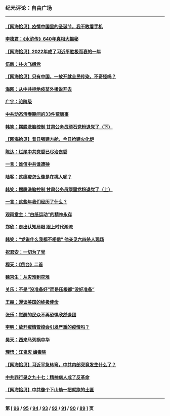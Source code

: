 ### 纪元评论：自由广场
---
#### [【网海拾贝】疫情中国里的圣诞节，我不敢看手机](../../pages/nsc993/n13892784.md) 
#### [李德君：《水浒传》640年真相大揭秘](../../pages/nsc993/n13892685.md) 
#### [【网海拾贝】2022年成了习近平胜极而衰的一年](../../pages/nsc993/n13892137.md) 
#### [伍新：扑火飞蛾党](../../pages/nsc993/n13892091.md) 
#### [【网海拾贝】只有中国，一放开就全民传染，不奇怪吗？](../../pages/nsc993/n13891517.md) 
#### [海网：从中共拒绝疫苗外援说开去](../../pages/nsc993/n13891298.md) 
#### [广宇：论阶级](../../pages/nsc993/n13891286.md) 
#### [中共动态清零期间的33件荒唐事](../../pages/nsc993/n13891284.md) 
#### [韩笑：摆脱洗脑控制 甘肃公务员顽石党粉退党了（下）](../../pages/nsc993/n13891281.md) 
#### [【网海拾贝】昔日强建方舱，今日抢建火化炉](../../pages/nsc993/n13891015.md) 
#### [陈达：烂尾中共党委已尽治丧委](../../pages/nsc993/n13890847.md) 
#### [一言：谁信中共谁遭殃](../../pages/nsc993/n13890822.md) 
#### [陆客：这瘟疫怎么像是在挑人呢？](../../pages/nsc993/n13890706.md) 
#### [韩笑：摆脱洗脑控制 甘肃公务员顽固党粉退党了（上）](../../pages/nsc993/n13890297.md) 
#### [一言：这些年我们经历了什么？](../../pages/nsc993/n13890281.md) 
#### [观雨堂主：“白纸运动”的精神永存](../../pages/nsc993/n13889442.md) 
#### [郑欣：走出认知局限 跟上时代潮流](../../pages/nsc993/n13887826.md) 
#### [韩笑：“党说什么我都不相信” 他亲见六四杀人现场](../../pages/nsc993/n13887514.md) 
#### [祝君安：一切为了党](../../pages/nsc993/n13887500.md) 
#### [程天：《倒台》二首](../../pages/nsc993/n13887498.md) 
#### [魏京生：从灾难到灾难](../../pages/nsc993/n13887004.md) 
#### [关乐：不是“没准备好”而是压根都“没好准备”](../../pages/nsc993/n13886699.md) 
#### [王赫：漫谈美国的终极使命](../../pages/nsc993/n13886043.md) 
#### [张乐：觉醒的民众不再恐惧欣然退团](../../pages/nsc993/n13886032.md) 
#### [李明：放开疫情管控会引发严重的疫情吗？](../../pages/nsc993/n13886008.md) 
#### [昊天：西来马列祸中华](../../pages/nsc993/n13886007.md) 
#### [理悟：江鬼灭 蟾毒除](../../pages/nsc993/n13885990.md) 
#### [【网海拾贝】习近平急转弯，中共内部究竟发生什么了？](../../pages/nsc993/n13885590.md) 
#### [中共罪行录之九十七：精神病人成了反革命](../../pages/nsc993/n13885233.md) 
#### [【网海拾贝】中共像个下山劫一把就跑的土匪](../../pages/nsc993/n13884609.md) 

---
#### 第 [ [96](./96.md) / [95](./95.md) / [94](./94.md) / [93](./93.md) / [92](./92.md) / [91](./91.md) / [90](./90.md) / [89](./89.md) ] 页
